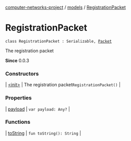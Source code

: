 [computer-networks-project](../../index.md) / [models](../index.md) / [RegistrationPacket](./index.md)

# RegistrationPacket

`class RegistrationPacket : Serializable, `[`Packet`](../../interfaces/-packet/index.md)

The registration packet

**Since**
0.0.3

### Constructors

| [&lt;init&gt;](-init-.md) | The registration packet`RegistrationPacket()` |

### Properties

| [payload](payload.md) | `var payload: Any?` |

### Functions

| [toString](to-string.md) | `fun toString(): String` |

